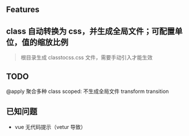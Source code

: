 ## Features

## class 自动转换为 css，并生成全局文件；可配置单位，值的缩放比例

> 根目录生成 classtocss.css 文件，需要手动引入才能生效

## TODO

@apply 聚合多种 class
scoped: 不生成全局文件
transform
transition

## 已知问题

- vue 无代码提示（vetur 导致）

